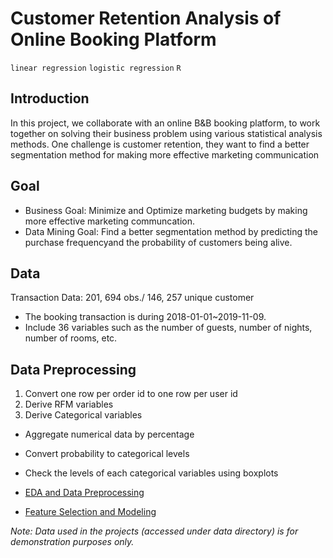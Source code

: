# Customer Retention Analysis of Online Booking Platform

`linear regression` `logistic regression` `R`

## Introduction

In this project, we collaborate with an online B&B booking platform, to work together on solving their business problem using various statistical analysis methods. One challenge is customer retention, they want to find a better segmentation method for making more effective marketing communication

## Goal
- Business Goal: Minimize and Optimize marketing budgets by making more effective marketing communcation.
- Data Mining Goal: Find a better segmentation method by predicting the purchase frequencyand the probability of customers being alive.

## Data
Transaction Data: 201, 694 obs./ 146, 257 unique customer
- The booking transaction is during 2018-01-01~2019-11-09.
- Include 36 variables such as the number of guests, number of nights, number of rooms, etc.

## Data Preprocessing
1. Convert one row per order id to one row per user id
2. Derive RFM variables
3. Derive Categorical variables
- Aggregate numerical data by percentage
- Convert probability to categorical levels
- Check the levels of each categorical variables using boxplots


- [EDA and Data Preprocessing](https://rpubs.com/tzu0218/722518)
- [Feature Selection and Modeling](https://rpubs.com/tzu0218/723070)
 
 *Note: Data used in the projects (accessed under data directory) is for demonstration purposes only.*


  
 

  
  
